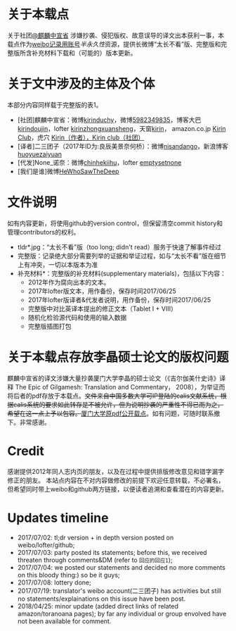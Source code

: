 # 关于本载点
关于社团[@麒麟中宣省](www.weibo.com/kirinduchy) 涉嫌抄袭、侵犯版权、故意误导的译文出本获利一事，本载点作为[weibo记录用账号](www.weibo.com/hewhosawthedeep/)*半永久性*资源，提供长微博“太长不看”版、完整版和完整版所含补充材料下载和（可能的）版本更新。

# 关于文中涉及的主体及个体
本部分内容同样载于完整版的表1。
- \[社团\]麒麟中宣省：微博[kirinduchy](http://www.weibo.com/kirinduchy)，微博[5982349835](http://www.weibo.com/u/5982349835)，博客大巴[kirindoujin](http://kirindoujin.blogbus.com/)，lofter [kirinzhongxuansheng](http://kirinzhongxuansheng.lofter.com/)，天窗[kirin](http://doujin.bangumi.tv/club/kirin)， amazon.co.jp [Kirin Club](https://www.amazon.co.jp/s/ref=bl_dp_s_web_0?ie=UTF8&search-alias=aps&field-keywords=Kirin+Club)，虎穴 [Kirin（作者），Kirin club（社团）](http://www.toranoana.jp/mailorder/cit/circle/92/66/5731303636363932/4b6972696e20436c7562_01.html)
- \[译者\]二三团子（2017年ID为:良辰美景奈何桥）：微博[nisandango](http://weibo.com/nisandango)，新浪博客[huoyuezaiyuan](http://blog.sina.com.cn/huoyuezaiyuan)
- \[代发\]None\_诺奈：微博[chinhekiihu](http://www.weibo.com/chinhekiihu)，lofter [emptysetnone](http://emptysetnone.lofter.com/)
- \[我们是谁\]微博[HeWhoSawTheDeep](http://www.weibo.com/hewhosawthedeep/)

# 文件说明
如有内容更新，将使用github的version control，但保留清空commit history和管理contributors的权利。
- tldr\*.jpg：“太长不看”版（too long; didn't read）服务于快速了解事件经过
- 完整版：记录绝大部分需要列举的证据和举证过程，如与“太长不看”版在细节上有冲突，一切以本版本为准
- 补充材料\*：完整版的补充材料(supplementary materials)，包括以下内容：
  * 2012年作为腐向出本的文本。
  * 2017年lofter版文本，用作备份，保存时间2017/06/25
  * 2017年lofter版译者&代发者说明，用作备份，保存时间2017/06/25
  * 完整版中对比英译本提出的修正文本（Tablet I + VIII）
  * 随机化检验源代码和使用的输入数据
  * 完整版插图打包

# 关于本载点存放李晶硕士论文的版权问题
麒麟中宣省的译文涉嫌大量抄袭厦门大学李晶的硕士论文（《吉尔伽美什史诗》译释 The Epic of Gilgamesh: Translation and Commentary， 2008），为举证而将后者的pdf存放于本载点。~~文件来自中国多数大学可IP登陆的calis文献系统，根据calis系统的要求如此转存是不被允许，但为说明抄袭的严重性不得已而为之，希望在这一点上予以包容。~~[厦门大学原pdf公开载点](http://dspace.xmu.edu.cn/handle/2288/42996)。如有问题，可随时联系撤下。非常感谢。

# Credit
感谢提供2012年同人志内页的朋友，以及在过程中提供排版修改意见和错字漏字修正的朋友。
本站点内容在不对内容做修改的前提下欢迎任意转载，不必署名，但希望同时带上weibo和github两方链接，以便读者追溯和查看潜在的内容更新。

# Updates timeline
- 2017/07/02: tl;dr version + in depth version posted on weibo/lofter/github;
- 2017/07/03: party posted its statements; before this, we received threaten through comments&DM (refer to `回应的回应1`);
- 2017/07/04: we posted our statements and decided no more comments on this bloody thing:) so be it guys;
- 2017/07/08: lottery done;
- 2017/07/19: translator's weibo account(二三团子) has activities but still no statements/explainations on this issue have been post.
- 2018/04/25: minor update (added direct links of related amazon/toranoana pages); by far any individual or group envolved have not been available for comment.
